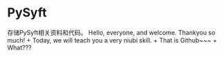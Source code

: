 # PySyft
存储PySyft相关资料和代码。
Hello, everyone, and welcome. Thankyou so much!
+
Today, we will teach you a very niubi skill.
+
That is Github~~~
+
What???
